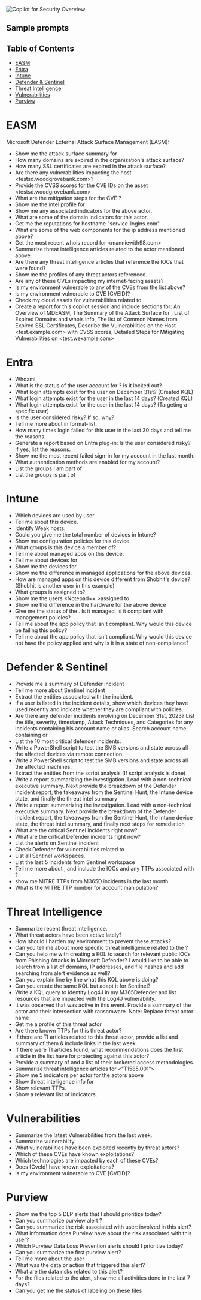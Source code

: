 ![Copilot for Security Overview](https://github.com/KwachSean/Copilot-For-Security/blob/main/Copilot%20for%20Security.png)

## Sample prompts 

## Table of Contents
- [EASM](#EASM)
- [Entra](#Entra)
- [Intune](#Intune)
- [Defender & Sentinel](#Defender_and_Sentinel)
- [Threat Intelligence](#Threat_Intelligence)
- [Vulnerabilities](#Vulnerabilities)
- [Purview](#Purview)


# EASM
Microsoft Defender External Attack Surface Management (EASM): 
- Show me the attack surface summary for <Woodgrove Bank>
- How many domains are expired in the <Woodgrove Bank> organization's attack surface?
- How many SSL certificates are expired in the <Woodgrove Bank> attack surface?
- Are there any vulnerabilities impacting the host <testsd.woodgrovebank.com>?
- Provide the CVSS scores for the CVE IDs on the asset <testsd.woodgrovebank.com>
- What are the mitigation steps for the CVE <CVE-ID>?
- Show me the intel profile for <Hazel Sandstorm>
- Show me any associated indicators for the above actor.
- What are some of the domain indicators for this actor.
- Get me the reputations for hostname "service-logins.com"
- What are some of the web components for the ip address mentioned above?
- Get the most recent whois record for <manniewith98.com>
- Summarize threat intelligence articles related to the actor mentioned above.
- Are there any threat intelligence articles that reference the IOCs that were found?
- Show me the profiles of any threat actors referenced.
- Are any of these CVEs impacting my internet-facing assets? 
- Is my environment vulnerable to any of the CVEs from the list above? 
- Is my environment vulnerable to CVE [CVEID]?
- Check my cloud assets for vulnerabilities related to <CVE-XXXX>
- Create a report for this copilot session and include sections for: An Overview of MDEASM, The Summary of the Attack Surface for <Woodgrove Bank>, List of Expired Domains and whois info, The list of Common Names from Expired SSL Certificates, Describe the Vulnerabilities on the Host <test.example.com> with CVSS scores, Detailed Steps for Mitigating Vulnerabilities on <test.wexample.com>


# Entra
<a name="Entra"></a>
- Whoami
- What is the status of the user account for <Username>? Is it locked out?
- What login attempts exist for the user on December 31st? (Created KQL)
- What login attempts exist for the user in the last 14 days? (Created KQL) 
- What login attempts exist for the user <UPN> in the last 14 days? (Targeting a specific user)
- Is the user considered risky? If so, why? 
- Tell me more about <user UPN> in format-list.
- How many times login failed for this user in the last 30 days and tell me the reasons.
- Generate a report based on Entra plug-in: Is the user <UPN> considered risky? If yes, list the 
reasons. 
- Show me the most recent failed sign-in for my account in the last month.
- What authentication methods are enabled for my account?
- List the groups I am part of
- List the groups <Username> is part of 

# Intune
<a name="Intune"></a>
- Which devices are used by user <UPN>
- Tell me about this device.
- Identify Weak hosts. 
- Could you give me the total number of devices in Intune?
- Show me configuration policies for this device.
- What groups is this device a member of?
- Tell me about managed apps on this device.
- Tell me about devices for <Username> 
- Show me the devices for <username>
- Show me the difference in managed applications for the above devices.
- How are managed apps on this device different from Shobhit's device? (Shobhit is another 
user in this example)
- What groups is <Appname> assigned to?
- Show me the users <Notepad++ >assigned to
- Show me the difference in the hardware for the above device
- Give me the status of the <Devicename>. Is it managed, is it compliant with management 
policies?
- Tell me about the app policy that isn't compliant. Why would this device be failing this 
policy?
- Tell me about the app policy that isn't compliant. Why would this device not have the policy 
applied and why is it in a state of non-compliance?

# Defender & Sentinel
<a name="Defender_and_Sentinel"></a>
- Provide me a summary of Defender incident <Incident ID>
- Tell me more about Sentinel incident <Incident ID>
- Extract the entities associated with the incident.
- If a user is listed in the incident details, show which devices they have used recently and 
indicate whether they are compliant with policies.
- Are there any defender incidents involving <Username> on December 31st, 2023? List the 
title, severity, timestamp, Attack Techniques, and Categories for any incidents containing his 
account name or alias. Search account name containing <User full name> or <user first 
name>
- List the 10 most critical defender incidents.
- Write a PowerShell script to test the SMB versions and state across all the affected devices 
via remote connection.
- Write a PowerShell script to test the SMB versions and state across all the affected 
machines.
- Extract the entities from the script analysis (If script analysis is done)
- Write a report summarizing the investigation. Lead with a non-technical executive summary. 
Next provide the breakdown of the Defender incident report, the takeaways from the 
Sentinel Hunt, the Intune device state, and finally the threat intel summary
- Write a report summarizing the investigation. Lead with a non-technical executive summary. 
Next provide the breakdown of the Defender incident report, the takeaways from the 
Sentinel Hunt, the Intune device state, the threat intel summary, and finally next steps for 
remediation
- What are the critical Sentinel incidents right now?
- What are the critical Defender incidents right now?
- List the alerts on Sentinel incident <Incident ID>
- Check Defender for vulnerabilities related to <CVE-XXXX>
- List all Sentinel workspaces.
- List the last 5 incidents from Sentinel workspace <your-workspace>
- Tell me more about <Silk Typhoon>, and include the IOCs and any TTPs associated with <Silk 
Typhoon>? 
- show me MITRE TTPs from M365D incidents in the last month.
- What is the MITRE TTP number for account manipulation?

# Threat Intelligence
<a name="Threat_Intelligence"></a>
- Summarize recent threat intelligence.
- What threat actors have been active lately?
- How should I harden my environment to prevent these attacks?
- Can you tell me about more specific threat intelligence related to the <financial services 
industry>? 
- Can you help me with creating a KQL to search for relevant public IOCs from <EvilProxy> 
Phishing Attacks in Microsoft Defender? I would like to be able to search from a list of 
domains, IP addresses, and file hashes and add searching from alert evidence as well?
- Can you explain line by line what this KQL above is doing?
- Can you create the same KQL but adapt it for Sentinel?
- Write a KQL query to identity Log4J in my M365Defender and list resources that are 
impacted with the Log4J vulnerability. 
- It was observed that <Manatee Tempest> was active in this event. Provide a summary of the 
actor and their intersection with ransomware. Note: Replace threat actor name
- Get me a profile of this threat actor <Manatee Tempest>
- Are there known TTPs for this threat actor?
- If there are TI articles related to this threat actor, provide a list and summary of them & 
include links in the last week.
- If there were TI articles found, what recommendations does the first article in the list have 
for protecting against this actor?
- Provide a summary of <Mustard Tempest> and a list of their brokered access 
methodologies.
- Summarize threat intelligence articles for <“T1585.001”>
- Show me 5 indicators per actor for the actors above
- Show threat intelligence info for <Aqua Blizzard>
- Show relevant TTPs.
- Show a relevant list of indicators.

# Vulnerabilities
<a name="Vulnerabilities"></a>
- Summarize the latest Vulnerabilities from the last week.
- Summarize <CVE-XXXX> vulnerability.
- What vulnerabilities have been exploited recently by threat actors?
- Which of these CVEs have known exploitations?
- Which technologies are impacted by each of these CVEs?
- Does [CveId] have known exploitations?
- Is my environment vulnerable to CVE [CVEID]? 

# Purview
<a name="Purview"></a>
- Show me the top 5 DLP alerts that I should prioritize today?
- Can you summarize purview alert <AlertID>? 
- Can you summarize the risk associated with user: <UPN> involved in this alert?
- What information does Purview have about the risk associated with this user?
- Which Purview Data Loss Prevention alerts should I prioritize today?
- Can you summarize the first purview alert?
- Tell me more about the user <UPN>
- What was the data or action that triggered this alert?
- What are the data risks related to this alert?
- For the files related to the alert, show me all activities done in the last 7 days?
- Can you get me the status of labeling on these files
